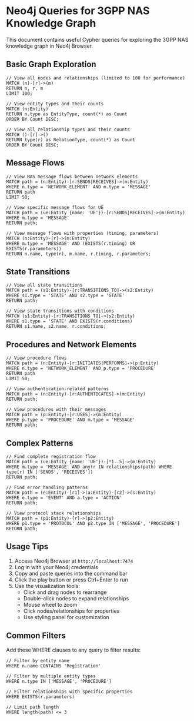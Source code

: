 # Neo4j Queries for 3GPP NAS Knowledge Graph

This document contains useful Cypher queries for exploring the 3GPP NAS knowledge graph in Neo4j Browser.

## Basic Graph Exploration

```cypher
// View all nodes and relationships (limited to 100 for performance)
MATCH (n)-[r]->(m)
RETURN n, r, m
LIMIT 100;

// View entity types and their counts
MATCH (n:Entity)
RETURN n.type as EntityType, count(*) as Count
ORDER BY Count DESC;

// View all relationship types and their counts
MATCH ()-[r]->()
RETURN type(r) as RelationType, count(*) as Count
ORDER BY Count DESC;
```

## Message Flows

```cypher
// View NAS message flows between network elements
MATCH path = (n:Entity)-[r:SENDS|RECEIVES]->(m:Entity)
WHERE n.type = 'NETWORK_ELEMENT' AND m.type = 'MESSAGE'
RETURN path
LIMIT 50;

// View specific message flows for UE
MATCH path = (ue:Entity {name: 'UE'})-[r:SENDS|RECEIVES]->(m:Entity)
WHERE m.type = 'MESSAGE'
RETURN path;

// View message flows with properties (timing, parameters)
MATCH (n:Entity)-[r]->(m:Entity)
WHERE m.type = 'MESSAGE' AND (EXISTS(r.timing) OR EXISTS(r.parameters))
RETURN n.name, type(r), m.name, r.timing, r.parameters;
```

## State Transitions

```cypher
// View all state transitions
MATCH path = (s1:Entity)-[r:TRANSITIONS_TO]->(s2:Entity)
WHERE s1.type = 'STATE' AND s2.type = 'STATE'
RETURN path;

// View state transitions with conditions
MATCH (s1:Entity)-[r:TRANSITIONS_TO]->(s2:Entity)
WHERE s1.type = 'STATE' AND EXISTS(r.conditions)
RETURN s1.name, s2.name, r.conditions;
```

## Procedures and Network Elements

```cypher
// View procedure flows
MATCH path = (n:Entity)-[r:INITIATES|PERFORMS]->(p:Entity)
WHERE n.type = 'NETWORK_ELEMENT' AND p.type = 'PROCEDURE'
RETURN path
LIMIT 50;

// View authentication-related patterns
MATCH path = (n:Entity)-[r:AUTHENTICATES]->(m:Entity)
RETURN path;

// View procedures with their messages
MATCH path = (p:Entity)-[r:USES]->(m:Entity)
WHERE p.type = 'PROCEDURE' AND m.type = 'MESSAGE'
RETURN path;
```

## Complex Patterns

```cypher
// Find complete registration flow
MATCH path = (ue:Entity {name: 'UE'})-[*1..5]->(m:Entity)
WHERE m.type = 'MESSAGE' AND any(r IN relationships(path) WHERE type(r) IN ['SENDS', 'RECEIVES'])
RETURN path;

// Find error handling patterns
MATCH path = (e:Entity)-[r1]->(a:Entity)-[r2]->(s:Entity)
WHERE e.type = 'EVENT' AND a.type = 'ACTION'
RETURN path;

// View protocol stack relationships
MATCH path = (p1:Entity)-[r]->(p2:Entity)
WHERE p1.type = 'PROTOCOL' AND p2.type IN ['MESSAGE', 'PROCEDURE']
RETURN path;
```

## Usage Tips

1. Access Neo4j Browser at `http://localhost:7474`
2. Log in with your Neo4j credentials
3. Copy and paste queries into the command bar
4. Click the play button or press Ctrl+Enter to run
5. Use the visualization tools:
   - Click and drag nodes to rearrange
   - Double-click nodes to expand relationships
   - Mouse wheel to zoom
   - Click nodes/relationships for properties
   - Use styling panel for customization

## Common Filters

Add these WHERE clauses to any query to filter results:

```cypher
// Filter by entity name
WHERE n.name CONTAINS 'Registration'

// Filter by multiple entity types
WHERE n.type IN ['MESSAGE', 'PROCEDURE']

// Filter relationships with specific properties
WHERE EXISTS(r.parameters)

// Limit path length
WHERE length(path) <= 3
``` 